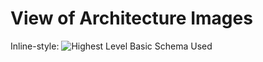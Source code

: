 View of Architecture Images
===

Inline-style: 
![Highest Level Basic Schema Used](https://github.com/Deconstructed/Storgie/blob/collateral/architecture/Storgie.png "Highest Level Basic Schema Used")
